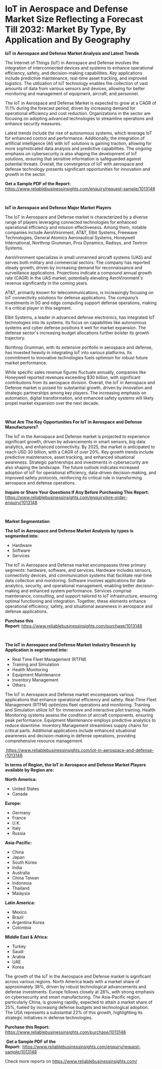 <p><h1>IoT in Aerospace and Defense Market Size Reflecting a Forecast Till 2032: Market By Type, By Application and By Geography</h1></p><p><strong>IoT in Aerospace and Defense Market Analysis and Latest Trends</strong></p>
<p><p>The Internet of Things (IoT) in Aerospace and Defense involves the integration of interconnected devices and systems to enhance operational efficiency, safety, and decision-making capabilities. Key applications include predictive maintenance, real-time asset tracking, and improved logistics. The utilization of IoT technology enables the collection of vast amounts of data from various sensors and devices, allowing for better monitoring and management of equipment, aircraft, and personnel.</p><p>The IoT in Aerospace and Defense Market is expected to grow at a CAGR of 11.1% during the forecast period, driven by increasing demand for operational efficiency and cost reduction. Organizations in the sector are focusing on adopting advanced technologies to streamline operations and enhance security measures. </p><p>Latest trends include the rise of autonomous systems, which leverage IoT for enhanced control and performance. Additionally, the integration of artificial intelligence (AI) with IoT solutions is gaining traction, allowing for more sophisticated data analysis and predictive capabilities. The ongoing emphasis on cybersecurity is also shaping the development of IoT solutions, ensuring that sensitive information is safeguarded against potential threats. Overall, the convergence of IoT with aerospace and defense technology presents significant opportunities for innovation and growth in the sector.</p></p>
<p><strong>Get a Sample PDF of the Report:&nbsp;</strong> <a href="https://www.reliablebusinessinsights.com/enquiry/request-sample/1013148?utm_campaign=2738&utm_medium=2&utm_source=Github&utm_content=ia&utm_term=06032025&utm_id=iot-in-aerospace-and-defense">https://www.reliablebusinessinsights.com/enquiry/request-sample/1013148</a></p>
<p>&nbsp;</p>
<p><strong>IoT in Aerospace and Defense Major Market Players</strong></p>
<p><p>The IoT in Aerospace and Defense market is characterized by a diverse range of players leveraging connected technologies for enhanced operational efficiency and mission effectiveness. Among them, notable companies include AeroVironment, AT&T, Elbit Systems, Freewave Technologies, General Atomics Aeronautical Systems, Honeywell International, Northrop Grumman, Prox Dynamics, Radisys, and Textron Systems.</p><p>AeroVironment specializes in small unmanned aircraft systems (UAS) and serves both military and commercial sectors. The company has reported steady growth, driven by increasing demand for reconnaissance and surveillance applications. Projections indicate a compound annual growth rate (CAGR) in the UAS market, potentially elevating AeroVironment's revenue significantly in the coming years.</p><p>AT&T, primarily known for telecommunications, is increasingly focusing on IoT connectivity solutions for defense applications. The company’s investments in 5G and edge computing support defense operations, making it a critical player in this segment.</p><p>Elbit Systems, a leader in advanced defense electronics, has integrated IoT technologies into its systems. Its focus on capabilities like autonomous systems and cyber defense positions it well for market expansion. The defense sector's increasing budget allocations further bolster its growth trajectory.</p><p>Northrop Grumman, with its extensive portfolio in aerospace and defense, has invested heavily in integrating IoT into various platforms. Its commitment to innovative technologies fuels optimism for robust future market performance.</p><p>While specific sales revenue figures fluctuate annually, companies like Honeywell reported revenues exceeding $30 billion, with significant contributions from its aerospace division. Overall, the IoT in Aerospace and Defense market is poised for substantial growth, driven by innovation and strategic partnerships among key players. The increasing emphasis on automation, digital transformation, and enhanced safety systems will likely propel market expansion over the next decade.</p></p>
<p>&nbsp;</p>
<p><strong>What Are The Key Opportunities For IoT in Aerospace and Defense Manufacturers?</strong></p>
<p><p>The IoT in the Aerospace and Defense market is projected to experience significant growth, driven by advancements in smart sensors, big data analytics, and enhanced connectivity. By 2025, the market is anticipated to reach USD 30 billion, with a CAGR of over 20%. Key growth trends include predictive maintenance, asset tracking, and enhanced situational awareness. Strategic partnerships and investments in cybersecurity are also shaping the landscape. The future outlook indicates increased adoption of IoT for operational efficiency, data-driven decision-making, and improved safety protocols, reinforcing its critical role in transforming aerospace and defense operations.</p></p>
<p><strong>Inquire or Share Your Questions If Any Before Purchasing This Report:</strong> <a href="https://www.reliablebusinessinsights.com/enquiry/pre-order-enquiry/1013148?utm_campaign=2738&utm_medium=2&utm_source=Github&utm_content=ia&utm_term=06032025&utm_id=iot-in-aerospace-and-defense">https://www.reliablebusinessinsights.com/enquiry/pre-order-enquiry/1013148</a></p>
<p>&nbsp;</p>
<p><strong>Market Segmentation</strong></p>
<p><strong>The IoT in Aerospace and Defense Market Analysis by types is segmented into:</strong></p>
<p><ul><li>Hardware</li><li>Software</li><li>Services</li></ul></p>
<p><p>The IoT in Aerospace and Defense market encompasses three primary segments: hardware, software, and services. Hardware includes sensors, connectivity devices, and communication systems that facilitate real-time data collection and monitoring. Software involves applications for data analytics, security, and operational management, enabling better decision-making and enhanced system performance. Services comprise maintenance, consulting, and support tailored to IoT infrastructure, ensuring optimal functioning and integration. Together, these elements enhance operational efficiency, safety, and situational awareness in aerospace and defense applications.</p></p>
<p><strong>Purchase this Report:&nbsp;</strong><a href="https://www.reliablebusinessinsights.com/purchase/1013148?utm_campaign=2738&utm_medium=2&utm_source=Github&utm_content=ia&utm_term=06032025&utm_id=iot-in-aerospace-and-defense">https://www.reliablebusinessinsights.com/purchase/1013148</a></p>
<p>&nbsp;</p>
<p><strong>The IoT in Aerospace and Defense Market Industry Research by Application is segmented into:</strong></p>
<p><ul><li>Real Time Fleet Management (RTFM)</li><li>Training and Simulation</li><li>Health Monitoring</li><li>Equipment Maintenance</li><li>Inventory Management</li><li>Others</li></ul></p>
<p><p>The IoT in Aerospace and Defense market encompasses various applications that enhance operational efficiency and safety. Real-Time Fleet Management (RTFM) optimizes fleet operations and monitoring. Training and Simulation utilize IoT for immersive and interactive pilot training. Health Monitoring systems assess the condition of aircraft components, ensuring peak performance. Equipment Maintenance employs predictive analytics to reduce downtime. Inventory Management streamlines supply chains for critical parts. Additional applications include enhanced situational awareness and decision-making in defense operations, providing comprehensive resource management.</p></p>
<p><a href="https://www.reliablebusinessinsights.com/iot-in-aerospace-and-defense-r1013148?utm_campaign=2738&utm_medium=2&utm_source=Github&utm_content=ia&utm_term=06032025&utm_id=iot-in-aerospace-and-defense">&nbsp;https://www.reliablebusinessinsights.com/iot-in-aerospace-and-defense-r1013148</a></p>
<p><strong>In terms of Region, the IoT in Aerospace and Defense Market Players available by Region are:</strong></p>
<p>
    <p> <strong> North America: </strong>
        <ul>
            <li>United States</li>
            <li>Canada</li>
        </ul>
        </p> 
    <p> <strong> Europe: </strong>
        <ul>
            <li>Germany</li>
            <li>France</li>
            <li>U.K.</li>
            <li>Italy</li>
            <li>Russia</li>
        </ul>
        </p> 
    <p> <strong> Asia-Pacific: </strong>
        <ul>
            <li>China</li>
            <li>Japan</li>
            <li>South Korea</li>
            <li>India</li>
            <li>Australia</li>
            <li>China Taiwan</li>
            <li>Indonesia</li>
            <li>Thailand</li>
            <li>Malaysia</li>
        </ul>
        </p> 
    <p> <strong> Latin America: </strong>
        <ul>
            <li>Mexico</li>
            <li>Brazil</li>
            <li>Argentina Korea</li>
            <li>Colombia</li>
        </ul>
        </p> 
    <p> <strong> Middle East & Africa: </strong>
        <ul>
            <li>Turkey</li>
            <li>Saudi</li>
            <li>Arabia</li>
            <li>UAE</li>
            <li>Korea</li>
        </ul>
    </p>
    </p>
<p><p>The growth of the IoT in the Aerospace and Defense market is significant across various regions. North America leads with a market share of approximately 38%, driven by robust technological advancements and defense investments. Europe follows closely at 28%, with strong emphasis on cybersecurity and smart manufacturing. The Asia-Pacific region, particularly China, is growing rapidly, expected to attain a market share of 25%, fueled by increasing defense budgets and technological adoption. The USA represents a substantial 22% of this growth, highlighting its strategic initiatives in defense technologies.</p></p>
<p><strong>Purchase this Report: </strong><a href="https://www.reliablebusinessinsights.com/purchase/1013148?utm_campaign=2738&utm_medium=2&utm_source=Github&utm_content=ia&utm_term=06032025&utm_id=iot-in-aerospace-and-defense">https://www.reliablebusinessinsights.com/purchase/1013148</a></p>
<p>&nbsp;<strong>Get a Sample PDF of the Report:&nbsp;&nbsp;</strong><a href="https://www.reliablebusinessinsights.com/enquiry/request-sample/1013148?utm_campaign=2738&utm_medium=2&utm_source=Github&utm_content=ia&utm_term=06032025&utm_id=iot-in-aerospace-and-defense">https://www.reliablebusinessinsights.com/enquiry/request-sample/1013148</a></p>
<p><strong></strong></p>
<p>Check more reports on <a href="https://www.reliablebusinessinsights.com/?utm_campaign=2738&utm_medium=2&utm_source=Github&utm_content=ia&utm_term=06032025&utm_id=iot-in-aerospace-and-defense">https://www.reliablebusinessinsights.com/</a></p>